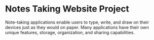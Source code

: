 # Notes Taking Website Project
Note-taking applications enable users to type, write, and draw on their devices just
as they would on paper. Many applications have their own unique features, storage,
organization, and sharing capabilities.
